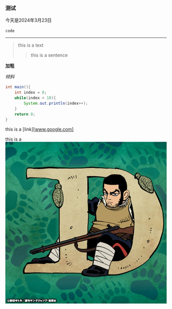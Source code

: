 ### 测试

今天是2024年3月23日

`code`

-----------

> this is a text
>
> > this is a sentence

**加粗**

*倾斜*

```java
int main(){
    int index = 0;
    while(index < 10){
        System.out.println(index++);
    }
    return 0;
}
```

this is a [link][www.google.com]

this is a ![picture](../image/kamuy.jpg "kamuy")





